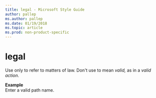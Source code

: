 ```yaml
---
title: legal - Microsoft Style Guide
author: pallep
ms.author: pallep
ms.date: 01/19/2018
ms.topic: article
ms.prod: non-product-specific
---
```


# legal

Use only to refer to matters of law. Don't use to mean *valid,* as in a *valid action*.

**Example**  
Enter a valid path name. 
